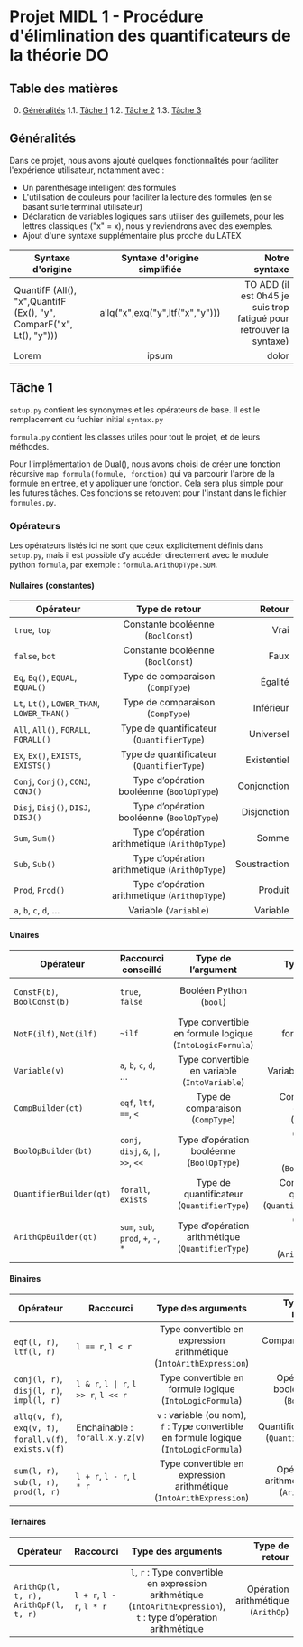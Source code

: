 # Projet MIDL 1 - Procédure d'élimlination des quantificateurs de la théorie DO

## Table des matières
0. [Généralités](#T0)
1.1. [Tâche 1](#Tache-1)
1.2. [Tâche 2](#Tache-2)
1.3. [Tâche 3](#Tache-3)

## Généralités

Dans ce projet, nous avons ajouté quelques fonctionnalités pour faciliter l'expérience utilisateur, notamment avec : 
- Un parenthésage intelligent des formules
- L'utilisation de couleurs pour faciliter la lecture des formules (en se basant surle terminal utilisateur)
- Déclaration de variables logiques sans utiliser des guillemets, pour les lettres classiques ("x" = x), nous y reviendrons avec des exemples.
- Ajout d'une syntaxe supplémentaire plus proche du LATEX

| Syntaxe d'origine  | Syntaxe d'origine simplifiée | Notre syntaxe |
| ------------------ |:----------------------------:| -------------:|
|QuantifF (All(), "x",QuantifF (Ex(), "y", ComparF("x", Lt(), "y")))| allq("x",exq("y",ltf("x","y"))) | TO ADD (il est 0h45 je suis trop fatigué pour retrouver la syntaxe) |
| Lorem | ipsum | dolor |


## Tâche 1

```setup.py``` contient les synonymes et les opérateurs de base. Il est le remplacement du fuchier initial ```syntax.py```

```formula.py``` contient les classes utiles pour tout le projet, et de leurs méthodes.

Pour l'implémentation de Dual(), nous avons choisi de créer une fonction récursive ```map_formula(formule, fonction)``` qui va parcourir l'arbre de la formule en entrée, et y appliquer une fonction. Cela sera plus simple pour les futures tâches. Ces fonctions se retouvent pour l'instant dans le fichier ```formules.py```.
### Opérateurs
Les opérateurs listés ici ne sont que ceux explicitement définis dans `setup.py`, mais il est possible d’y accéder directement avec le module python `formula`, par exemple : `formula.ArithOpType.SUM`.
#### Nullaires (constantes)

| Opérateur                                  |                Type de retour                 |                                       Retour |
| ------------------------------------------ | :-------------------------------------------: | -------------------------------------------: |
| `true`, `top`                              |       Constante booléenne (`BoolConst`)       |                                         Vrai |
| `false`, `bot`                             |       Constante booléenne (`BoolConst`)       |                                         Faux |
| `Eq`, `Eq()`, `EQUAL`, `EQUAL()`           |       Type de comparaison (`CompType`)        |                                      Égalité |
| `Lt`, `Lt()`, `LOWER_THAN`, `LOWER_THAN()` |       Type de comparaison (`CompType`)        | Inférieur <!-- « infériorité stricte » ? --> |
| `All`, `All()`, `FORALL`, `FORALL()`       |   Type de quantificateur (`QuantifierType`)   |                                    Universel |
| `Ex`, `Ex()`, `EXISTS`, `EXISTS()`         |   Type de quantificateur (`QuantifierType`)   |                                  Existentiel |
| `Conj`, `Conj()`, `CONJ`, `CONJ()`         |   Type d’opération booléenne (`BoolOpType`)   |                                  Conjonction |
| `Disj`, `Disj()`, `DISJ`, `DISJ()`         |   Type d’opération booléenne (`BoolOpType`)   |                                  Disjonction |
| `Sum`, `Sum()`                             | Type d’opération arithmétique (`ArithOpType`) |                                        Somme |
| `Sub`, `Sub()`                             | Type d’opération arithmétique (`ArithOpType`) |                                 Soustraction |
| `Prod`, `Prod()`                           | Type d’opération arithmétique (`ArithOpType`) |                                      Produit |
| `a`, `b`, `c`, `d`, …                      |             Variable (`Variable`)             |                                     Variable |
#### Unaires
| Opérateur                   | Raccourci conseillé                   |                    Type de l’argument                    |                                           Type de retour |
| --------------------------- | ------------------------------------- | :------------------------------------------------------: | -------------------------------------------------------: |
| `ConstF(b)`, `BoolConst(b)` | `true`, `false`                       |                 Booléen Python (`bool`)                  |                        Constante booléenne (`BoolConst`) |
| `NotF(ilf)`, `Not(ilf)`     | `~ilf`                                | Type convertible en formule logique (`IntoLogicFormula`) |                      Négation de formule logique (`Not`) |
| `Variable(v)`               | `a`, `b`, `c`, `d`, …                 |      Type convertible en variable (`IntoVariable`)       |                                    Variable (`Variable`) |
| `CompBuilder(ct)`           | `eqf`, `ltf`, `==`, `<`               |             Type de comparaison (`CompType`)             |              Constructeur de comparaison (`CompBuilder`) |
| `BoolOpBuilder(bt)`         | `conj`, `disj`, `&`, `\|`, `>>`, `<<` |        Type d’opération booléenne (`BoolOpType`)         |     Constructeur d’opération booléenne (`BoolOpBuilder`) |
| `QuantifierBuilder(qt)`     | `forall`, `exists`                    |        Type de quantificateur (`QuantifierType`)         |     Constructeur de quantificateur (`QuantifierBuilder`) |
| `ArithOpBuilder(qt)`        | `sum`, `sub`, `prod`, `+`, `-`, `*`   |     Type d’opération arithmétique (`QuantifierType`)     | Constructeur d’opération arithmétique (`ArithOpBuilder`) |
#### Binaires
| Opérateur                                               | Raccourci                             |                                   Type des arguments                                    |                     Type de retour |
| ------------------------------------------------------- | ------------------------------------- | :-------------------------------------------------------------------------------------: | ---------------------------------: |
| `eqf(l, r)`, `ltf(l, r)`                                | `l == r`, `l < r`                     |           Type convertible en expression arithmétique (`IntoArithExpression`)           |               Comparaison (`Comp`) |
| `conj(l, r)`, `disj(l, r)`, `impl(l, r)`                | `l & r`, `l \| r`, `l >> r`, `l << r` |                Type convertible en formule logique (`IntoLogicFormula`)                 |     Opération booléenne (`BoolOp`) |
| `allq(v, f)`, `exq(v, f)`, `forall.v(f)`, `exists.v(f)` | Enchaînable : `forall.x.y.z(v)`       | `v` : variable (ou nom), `f` : Type convertible en formule logique (`IntoLogicFormula`) |      Quantificateur (`Quantifier`) |
| `sum(l, r)`, `sub(l, r)`, `prod(l, r)`                  | `l + r`, `l - r`, `l * r`             |           Type convertible en expression arithmétique (`IntoArithExpression`)           | Opération arithmétique (`ArithOp`) |
#### Ternaires
| Opérateur                             | Raccourci                 |                                                 Type des arguments                                                  |                     Type de retour |
| ------------------------------------- | ------------------------- | :-----------------------------------------------------------------------------------------------------------------: | ---------------------------------: |
| `ArithOp(l, t, r), ArithOpF(l, t, r)` | `l + r`, `l - r`, `l * r` | `l`, `r` : Type convertible en expression arithmétique (`IntoArithExpression`), `t` : type d’opération arithmétique | Opération arithmétique (`ArithOp`) |
